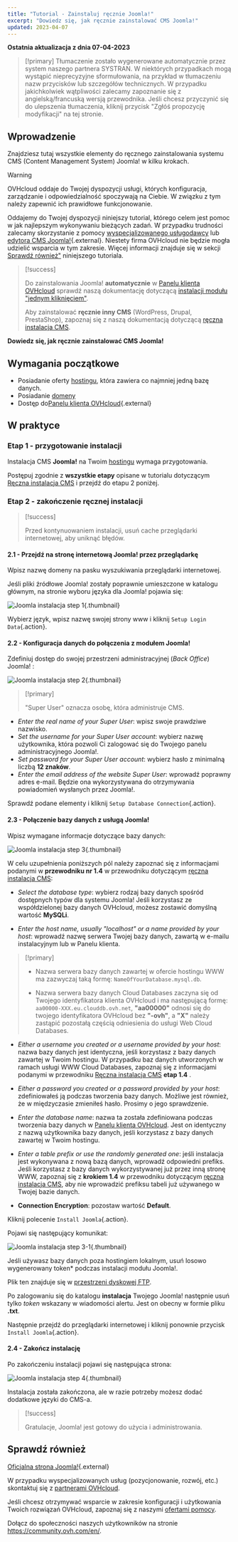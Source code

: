 ```yaml
---
title: "Tutorial - Zainstaluj ręcznie Joomla!"
excerpt: "Dowiedz się, jak ręcznie zainstalować CMS Joomla!"
updated: 2023-04-07
---
```


**Ostatnia aktualizacja z dnia 07-04-2023**

> [!primary]
> Tłumaczenie zostało wygenerowane automatycznie przez system naszego partnera SYSTRAN. W niektórych przypadkach mogą wystąpić nieprecyzyjne sformułowania, na przykład w tłumaczeniu nazw przycisków lub szczegółów technicznych. W przypadku jakichkolwiek wątpliwości zalecamy zapoznanie się z angielską/francuską wersją przewodnika. Jeśli chcesz przyczynić się do ulepszenia tłumaczenia, kliknij przycisk "Zgłóś propozycję modyfikacji" na tej stronie.
>
  
## Wprowadzenie

Znajdziesz tutaj wszystkie elementy do ręcznego zainstalowania systemu CMS (Content Management System) Joomla! w kilku krokach.

> [!warning]
>
> OVHcloud oddaje do Twojej dyspozycji usługi, których konfiguracja, zarządzanie i odpowiedzialność spoczywają na Ciebie. W związku z tym należy zapewnić ich prawidłowe funkcjonowanie.
> 
> Oddajemy do Twojej dyspozycji niniejszy tutorial, którego celem jest pomoc w jak najlepszym wykonywaniu bieżących zadań. W przypadku trudności zalecamy skorzystanie z pomocy [wyspecjalizowanego usługodawcy](https://partner.ovhcloud.com/pl/directory/) lub [edytora CMS Joomla!](https://www.joomla.org/){.external}. Niestety firma OVHcloud nie będzie mogła udzielić wsparcia w tym zakresie. Więcej informacji znajduje się w sekcji [Sprawdź również"](#go-further) niniejszego tutoriala.
>

> [!success]
>
> Do zainstalowania Joomla! **automatycznie** w [Panelu klienta OVHcloud](https://www.ovh.com/auth/?action=gotomanager&from=https://www.ovh.pl/&ovhSubsidiary=pl) sprawdź naszą dokumentację dotyczącą [instalacji modułu "jednym kliknięciem"](/pages/web/hosting/cms_install_1_click_modules).
>
> Aby zainstalować **ręcznie inny CMS** (WordPress, Drupal, PrestaShop), zapoznaj się z naszą dokumentacją dotyczącą [ręczna instalacja CMS](/pages/web/hosting/cms_manual_installation).
>

**Dowiedz się, jak ręcznie zainstalować CMS Joomla!**
  
## Wymagania początkowe

- Posiadanie oferty [hostingu](https://www.ovhcloud.com/pl/web-hosting/), która zawiera co najmniej jedną bazę danych.
- Posiadanie [domeny](https://www.ovhcloud.com/pl/domains/)
- Dostęp do[Panelu klienta OVHcloud](https://www.ovh.com/auth/?action=gotomanager&from=https://www.ovh.pl/&ovhSubsidiary=pl){.external}
  
## W praktyce

### Etap 1 - przygotowanie instalacji <a name="step1"></a>

Instalacja CMS **Joomla!** na Twoim [hostingu](https://www.ovhcloud.com/pl/web-hosting/) wymaga przygotowania.

Postępuj zgodnie z **wszystkie etapy** opisane w tutorialu dotyczącym [Ręczna instalacja CMS](/pages/web/hosting/cms_manual_installation) i przejdź do etapu 2 poniżej.

### Etap 2 - zakończenie ręcznej instalacji <a name="step2"></a>

> [!success]
>
> Przed kontynuowaniem instalacji, usuń cache przeglądarki internetowej, aby uniknąć błędów.
>

#### 2.1 - Przejdź na stronę internetową Joomla! przez przeglądarkę

Wpisz nazwę domeny na pasku wyszukiwania przeglądarki internetowej.

Jeśli pliki źródłowe Joomla! zostały poprawnie umieszczone w katalogu głównym, na stronie wyboru języka dla Joomla! pojawia się:

![Joomla instalacja step 1](images/Joomla-install-select-language-1.png){.thumbnail}

Wybierz język, wpisz nazwę swojej strony www i kliknij `Setup Login Data`{.action}.

#### 2.2 - Konfiguracja danych do połączenia z modułem Joomla!

Zdefiniuj dostęp do swojej przestrzeni administracyjnej (*Back Office*) Joomla! :

![Joomla instalacja step 2](images/Joomla-install-define-admin-2.png){.thumbnail}

> [!primary]
>
> "Super User" oznacza osobę, która administruje CMS.

- *Enter the real name of your Super User*: wpisz swoje prawdziwe nazwisko.
- *Set the username for your Super User account*: wybierz nazwę użytkownika, która pozwoli Ci zalogować się do Twojego panelu administracyjnego Joomla!.
- *Set password for your Super User account*: wybierz hasło z minimalną liczbą **12 znaków**.
- *Enter the email address of the website Super User*: wprowadź poprawny adres e-mail. Będzie ona wykorzystywana do otrzymywania powiadomień wysłanych przez Joomla!.

Sprawdź podane elementy i kliknij `Setup Database Connection`{.action}.

#### 2.3 - Połączenie bazy danych z usługą Joomla!

Wpisz wymagane informacje dotyczące bazy danych:

![Joomla instalacja step 3](images/Joomla-install-db-connect-3.png){.thumbnail}

W celu uzupełnienia poniższych pól należy zapoznać się z informacjami podanymi w **przewodniku nr 1.4** w przewodniku dotyczącym [ręczna instalacja CMS](/pages/web/hosting/cms_manual_installation):

- *Select the database type*: wybierz rodzaj bazy danych spośród dostępnych typów dla systemu Joomla! Jeśli korzystasz ze współdzielonej bazy danych OVHcloud, możesz zostawić domyślną wartość **MySQLi**.

- *Enter the host name, usually "localhost" or a name provided by your host*: wprowadź nazwę serwera Twojej bazy danych, zawartą w e-mailu instalacyjnym lub w Panelu klienta.

> [!primary]
> 
> - Nazwa serwera bazy danych zawartej w ofercie hostingu WWW ma zazwyczaj taką formę: `NameOfYourDatabase.mysql.db`. 
>
> - Nazwa serwera bazy danych Cloud Databases zaczyna się od Twojego identyfikatora klienta OVHcloud i ma następującą formę: `aa00000-XXX.eu.clouddb.ovh.net`, **"aa00000"** odnosi się do twojego identyfikatora OVHcloud bez **"-ovh"**, a **"X"** należy zastąpić pozostałą częścią odniesienia do usługi Web Cloud Databases.
>

- *Either a username you created or a username provided by your host*: nazwa bazy danych jest identyczna, jeśli korzystasz z bazy danych zawartej w Twoim hostingu.
W przypadku baz danych utworzonych w ramach usługi WWW Cloud Databases, zapoznaj się z informacjami podanymi w przewodniku [Ręczna instalacja CMS](/pages/web/hosting/cms_manual_installation) **etap 1.4** .

- *Either a password you created or a password provided by your host*: zdefiniowałeś ją podczas tworzenia bazy danych. Możliwe jest również, że w międzyczasie zmieniłeś hasło. Prosimy o jego sprawdzenie.

- *Enter the database name*: nazwa ta została zdefiniowana podczas tworzenia bazy danych w [Panelu klienta OVHcloud](https://www.ovh.com/auth/?action=gotomanager&from=https://www.ovh.pl/&ovhSubsidiary=pl). Jest on identyczny z nazwą użytkownika bazy danych, jeśli korzystasz z bazy danych zawartej w Twoim hostingu.

- *Enter a table prefix or use the randomly generated one*: jeśli instalacja jest wykonywana z nową bazą danych, wprowadź odpowiedni prefiks. Jeśli korzystasz z bazy danych wykorzystywanej już przez inną stronę WWW, zapoznaj się z **krokiem 1.4** w przewodniku dotyczącym [ręczna instalacja CMS](/pages/web/hosting/cms_manual_installation), aby nie wprowadzić prefiksu tabeli już używanego w Twojej bazie danych.

- **Connection Encryption**: pozostaw wartość **Default**.

Kliknij polecenie `Install Joomla`{.action}.

Pojawi się następujący komunikat:

![Joomla instalacja step 3-1](images/Joomla-install-db-connect-3-1.png){.thumbnail}

Jeśli używasz bazy danych poza hostingiem lokalnym, usuń losowo wygenerowany token* podczas instalacji modułu Joomla!.

Plik ten znajduje się w [przestrzeni dyskowej FTP](/pages/web/hosting/ftp_connection).

Po zalogowaniu się do katalogu **instalacja** Twojego Joomla! następnie usuń tylko *token* wskazany w wiadomości alertu. Jest on obecny w formie pliku **.txt**.

Następnie przejdź do przeglądarki internetowej i kliknij ponownie przycisk `Install Joomla`{.action}.

#### 2.4 - Zakończ instalację

Po zakończeniu instalacji pojawi się następująca strona:

![Joomla instalacja step 4](images/Joomla-install-ending-4.png){.thumbnail}

Instalacja została zakończona, ale w razie potrzeby możesz dodać dodatkowe języki do CMS-a.

>[!success]
>
> Gratulacje, Joomla! jest gotowy do użycia i administrowania.
>
  
## Sprawdź również <a name="go-further"></a>

[Oficjalna strona Joomla!](https://joomla.org){.external}
 
W przypadku wyspecjalizowanych usług (pozycjonowanie, rozwój, etc.) skontaktuj się z [partnerami OVHcloud](https://partner.ovhcloud.com/pl/directory/).
 
Jeśli chcesz otrzymywać wsparcie w zakresie konfiguracji i użytkowania Twoich rozwiązań OVHcloud, zapoznaj się z naszymi [ofertami pomocy](https://www.ovhcloud.com/pl/support-levels/).
 
Dołącz do społeczności naszych użytkowników na stronie <https://community.ovh.com/en/>.